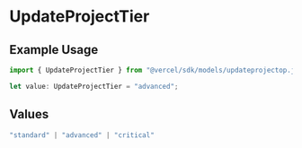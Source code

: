 # UpdateProjectTier

## Example Usage

```typescript
import { UpdateProjectTier } from "@vercel/sdk/models/updateprojectop.js";

let value: UpdateProjectTier = "advanced";
```

## Values

```typescript
"standard" | "advanced" | "critical"
```